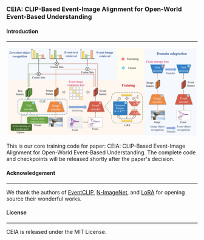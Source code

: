 ### CEIA: CLIP-Based Event-Image Alignment for Open-World Event-Based Understanding



#### Introduction

----

<img src="images\CEIA.jpg"  />

This is our core training code for paper: CEIA: CLIP-Based Event-Image Alignment for Open-World Event-Based Understanding. The complete code and checkpoints will be released shortly after the paper's decision.



#### Acknowledgement

---

We thank the authors of [EventCLIP](https://github.com/Wuziyi616/EventCLIP), [N-ImageNet](https://github.com/82magnolia/n_imagenet), and [LoRA](https://github.com/Baijiong-Lin/LoRA-Torch) for opening source their wonderful works.


#### License

---

CEIA is released under the MIT License.